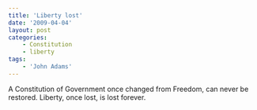 ```yaml
---
title: 'Liberty lost'
date: '2009-04-04'
layout: post
categories:
    - Constitution
    - liberty
tags:
    - 'John Adams'
---
```


A Constitution of Government once changed from Freedom, can never be restored. Liberty, once lost, is lost forever.

